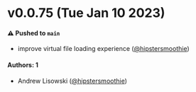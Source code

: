 # v0.0.75 (Tue Jan 10 2023)

#### ⚠️ Pushed to `main`

- improve virtual file loading experience ([@hipstersmoothie](https://github.com/hipstersmoothie))

#### Authors: 1

- Andrew Lisowski ([@hipstersmoothie](https://github.com/hipstersmoothie))
